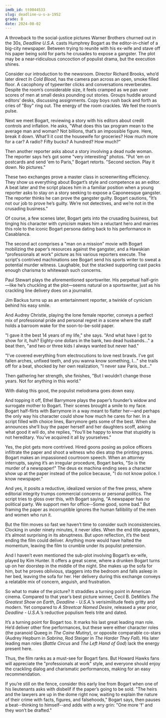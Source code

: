 ```yaml
---
imdb_id: tt0044533
slug: deadline-u-s-a-1952
grade: B
date: 2024-08-02
---
```


A throwback to the social-justice pictures Warner Brothers churned out in the 30s, _Deadline U.S.A._ casts Humphrey Bogart as the editor-in-chief of a big-city newspaper. Between trying to reunite with his ex-wife and stave off his paper being sold for parts he crusades to expose a gangster. The plot may be a near-ridiculous concoction of populist drama, but the execution shines.

<!-- end -->

Consider our introduction to the newsroom. Director Richard Brooks, who’d later direct <span data-imdb-id="tt0061809">_In Cold Blood_</span>, has the camera pan across an open, smoke filled floor. A cacophony of typewriter clicks and conversations reverberates. Despite the room’s considerable size, it feels cramped as we pan over scores of men at small desks pounding out stories. Groups huddle around editors’ desks, discussing assignments. Copy boys rush back and forth as cries of "Boy" ring out. The energy of the room crackles. We feel the room’s pulse.

Next we meet Bogart, reviewing a story with his editors about credit controls and inflation. He asks, "What does this tax program mean to the average man and woman? Not billions, that’s an impossible figure. Here, break it down. What’ll it cost the housewife for groceries? How much more for a car? A radio? Fifty bucks? A hundred? How much?"

Then another reporter asks about a story involving a dead nude woman. The reporter says he’s got some "very interesting" photos. "Put 'em on postcards and send 'em to Paris," Bogart retorts. "Second section. Play it down. No pictures."

These two exchanges prove a master class in screenwriting efficiency. They show us everything about Bogart’s style and competence as an editor. A beat later and the script places him in a familiar position when a young reporter asks to stay on a story seeking to expose a Caponeesque gangster. The reporter thinks he can prove the gangster guilty. Bogart cautions, "It’s not our job to prove he’s guilty. We’re not detectives, and we’re not in the crusading business."

Of course, a few scenes later, Bogart gets into the crusading business, but tinging his character with cynicism makes him a reluctant hero and marries this role to the iconic Bogart persona dating back to his performance in Casablanca.

The second act comprises a "man on a mission" movie with Bogart mobilizing the paper’s resources against the gangster, and a Hawskian "professionals at work" picture as his various reporters execute. The script's contrived machinations see Bogart send his sports writer to sweat a potential murder witness. Laughable, but the stacked supporting cast packs enough charisma to whitewash such concerns.

Paul Stewart plays the aforementioned sportswriter. His perpetual half-grin—like he’s chuckling at the plot—seems natural on a sportswriter, just as his crackling line delivery does on a journalist.

Jim Backus turns up as an entertainment reporter, a twinkle of cynicism behind his easy smile.

And Audrey Christie, playing the lone female reporter, conveys a perfect mix of professional pride and personal regret in a scene where the staff holds a barroom wake for the soon-to-be-sold paper.

"I gave it the best 14 years of my life," she says. "And what have I got to show for it, huh? Eighty-one dollars in the bank, two dead husbands..." a beat then, "and two or three kids I always wanted but never had."

"I’ve covered everything from electrocutions to love nest brawls. I’ve got fallen arches, unfixed teeth, and you wanna know something, I..." she trails off for a beat, shocked by her own realization, "I never saw Paris, but..."

Then gathering her strength, she finishes, "But I wouldn’t change those years. Not for anything in this world."

With dialog this good, the populist melodrama goes down easy.

And topping it off, Ethel Barrymore plays the paper’s founder’s widow and surrogate mother to Bogart. Their scenes brought a smile to my face. Bogart half-flirts with Barrymore in a way meant to flatter her—and perhaps the only way his character could show how much he cares for her. In a script filled with choice lines, Barrymore gets some of the best. When she announces she’ll buy the paper herself and her daughters scoff, asking what good it will do, she replies, "You’ll be happy to know that stupidity is not hereditary. You’ve acquired it all by yourselves."

Yes, the plot gets more contrived. Hired goons posing as police officers infiltrate the paper and shoot a witness who dies atop the printing press. Bogart makes an impassioned courtroom speech. When an attorney interrupts, saying it’s an irregular procedure, Bogart barks, "So is the murder of a newspaper!" The deus ex machina ending sees a character show up at the paper instead of the police because, "I do not know police. I know newspaper."

And yes, it posits a reductive, idealized version of the free press, where editorial integrity trumps commercial concerns or personal politics. The script tries to gloss over this, with Bogart saying, "A newspaper has no political party. We support men for office--Some good, some bad." But framing the paper as incorruptible ignores the human fallibility of the men and women who run it.

But the film moves so fast we haven’t time to consider such inconsistencies. Clocking in under ninety minutes, it never idles. When the end title appears, it’s almost surprising in its abruptness. But upon reflection, it’s the best ending the film could deliver. Anything more would have halted the momentum, leaving the film to crumble under its populist pretension.

And I haven’t even mentioned the sub-plot involving Bogart’s ex-wife, played by Kim Hunter. It offers a great scene, where a drunken Bogart turns up on her doorstep in the middle of the night. She makes up the sofa for him, but he proves oblivious, staggers into the bedroom and falls asleep in her bed, leaving the sofa for her. Her delivery during this exchange conveys a relatable mix of concern, anguish, and frustration.

So what to make of the picture? It straddles a turning point in American cinema. Compared to that year’s best picture winner, Cecil B. DeMille’s <span data-imdb-id="tt0044672">_The Greatest Show on Earth_</span>, _Deadline - U.S.A._’s verisimilitude feels gritty and modern. Yet compared to <span data-imdb-id="tt0044081">_A Streetcar Named Desire_</span>, released a year prior, _Deadline - U.S.A._’s reductive populism feels trite and dated.

It’s a turning point for Bogart too. It marks his last great leading man role. He’d deliver other fine performances, but these were either character roles (the paranoid Queeg in <span data-imdb-id="tt0046816">_The Caine Mutiny_</span>), or opposite comparable co-stars (Audrey Hepburn in <span data-imdb-id="tt0047437">_Sabrina_</span>, Rod Steiger in <span data-imdb-id="tt0049291">_The Harder They Fall_</span>). His later leading man roles (<span data-imdb-id="tt0045544">_Battle Circus_</span> and <span data-imdb-id="tt0048291">_The Left Hand of God_</span>) lack the energy present here.

Thus, the film ranks as a must-see for Bogart fans. But Howard Hawks fans will appreciate the "professionals at work" style, and everyone should enjoy the crackling dialog and charismatic performances, making for an easy recommendation.

If you’re still on the fence, consider this early line from Bogart when one of his lieutenants asks with disbelif if the paper’s going to be sold. "The heirs and the lawyers are up in the dome right now, waiting to explain the nature of their crime with facts, figures, and falsehoods," Bogart says, then pauses a beat--thinking to himself--and adds with a wry grin: "One more 'f' and they won’t be drafted."
